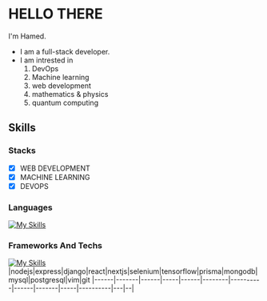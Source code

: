 # HELLO‌ THERE
I'm Hamed.
- I am a full-stack developer.
- I am intrested in
    1. DevOps
    2. Machine learning
    3. web development
    4. mathematics & physics
    5. quantum computing

## Skills

### Stacks

- [x] WEB DEVELOPMENT 
- [x] MACHINE LEARNING
- [x] DEVOPS

### Languages

[![My Skills](https://skillicons.dev/icons?i=js,ts,py,cs,cpp,html,css)](https://skillicons.dev)

### Frameworks And Techs

[![My Skills](https://skillicons.dev/icons?i=nodejs,express,django,react,nextjs,selenium,tensorflow,prisma,mongodb,mysql,postgresql,vim,git)](https://skillicons.dev)  
|nodejs|express|django|react|nextjs|selenium|tensorflow|prisma|mongodb|mysql|postgresql|vim|git
|------|-------|------|-----|------|--------|----------|------|-------|-----|----------|---|--|
